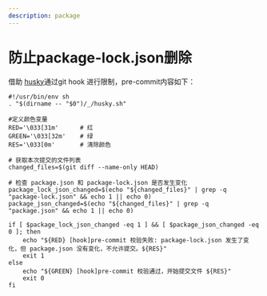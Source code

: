 ```yaml
---
description: package
---
```


# 防止package-lock.json删除

借助 [husky](https://typicode.github.io/husky/getting-started.html)通过git hook 进行限制，pre-commit内容如下：

```
#!/usr/bin/env sh
. "$(dirname -- "$0")/_/husky.sh"

#定义颜色变量
RED='\033[31m'      # 红
GREEN='\033[32m'    # 绿
RES='\033[0m'       # 清除颜色

# 获取本次提交的文件列表
changed_files=$(git diff --name-only HEAD)

# 检查 package.json 和 package-lock.json 是否发生变化
package_lock_json_changed=$(echo "${changed_files}" | grep -q "package-lock.json" && echo 1 || echo 0)
package_json_changed=$(echo "${changed_files}" | grep -q "package.json" && echo 1 || echo 0)

if [ $package_lock_json_changed -eq 1 ] && [ $package_json_changed -eq 0 ]; then
    echo "${RED} [hook]pre-commit 校验失败: package-lock.json 发生了变化，但 package.json 没有变化，不允许提交。${RES}"
    exit 1
else
    echo "${GREEN} [hook]pre-commit 校验通过，开始提交文件 ${RES}"
    exit 0
fi

```
